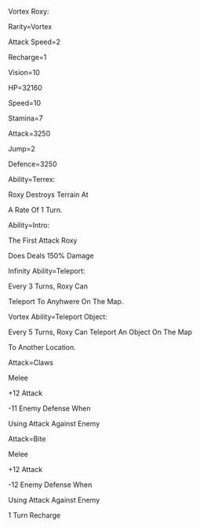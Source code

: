 Vortex Roxy:

Rarity=Vortex

Attack Speed=2

Recharge=1

Vision=10

HP=32160

Speed=10

Stamina=7

Attack=3250

Jump=2

Defence=3250

Ability=Terrex:

Roxy Destroys Terrain At

A Rate Of 1 Turn.

Ability=Intro:

The First Attack Roxy

Does Deals 150% Damage

Infinity Ability=Teleport:

Every 3 Turns, Roxy Can

Teleport To Anyhwere On The Map.

Vortex Ability=Teleport Object:

Every 5 Turns, Roxy Can Teleport An Object On The Map

To Another Location.

Attack=Claws

Melee

+12 Attack

-11 Enemy Defense When

Using Attack Against Enemy

Attack=Bite

Melee

+12 Attack

-12 Enemy Defense When

Using Attack Against Enemy

1 Turn Recharge
